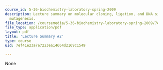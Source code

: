 ```yaml
---
course_id: 5-36-biochemistry-laboratory-spring-2009
description: Lecture summary on molecular cloning, ligation, and DNA site-directed
  mutagenesis.
file_location: /coursemedia/5-36-biochemistry-laboratory-spring-2009/7ef41e23a7e7223ea14664d2169c1549_536lecntwtbnk_2.pdf
file_type: application/pdf
layout: pdf
title: 'Lecture Summary #2'
type: course
uid: 7ef41e23a7e7223ea14664d2169c1549

---
```

None
